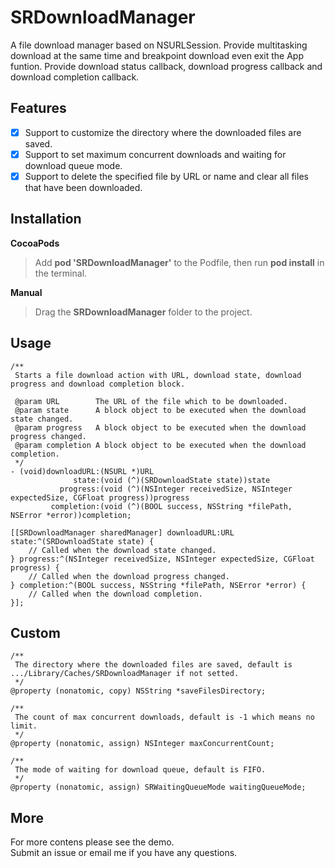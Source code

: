 # SRDownloadManager

A file download manager based on NSURLSession. Provide multitasking download at the same time and breakpoint download even exit the App funtion. Provide download status callback, download progress callback and download completion callback.

## Features

* [x] Support to customize the directory where the downloaded files are saved.
* [x] Support to set maximum concurrent downloads and waiting for download queue mode.
* [x] Support to delete the specified file by URL or name and clear all files that have been downloaded.

## Installation

**CocoaPods**
> Add **pod 'SRDownloadManager'** to the Podfile, then run **pod install** in the terminal.

**Manual**
> Drag the **SRDownloadManager** folder to the project.

## Usage

````objc
/**
 Starts a file download action with URL, download state, download progress and download completion block.

 @param URL        The URL of the file which to be downloaded.
 @param state      A block object to be executed when the download state changed.
 @param progress   A block object to be executed when the download progress changed.
 @param completion A block object to be executed when the download completion.
 */
- (void)downloadURL:(NSURL *)URL
              state:(void (^)(SRDownloadState state))state
           progress:(void (^)(NSInteger receivedSize, NSInteger expectedSize, CGFloat progress))progress
         completion:(void (^)(BOOL success, NSString *filePath, NSError *error))completion;
````

````objc
[[SRDownloadManager sharedManager] downloadURL:URL state:^(SRDownloadState state) {
    // Called when the download state changed.
} progress:^(NSInteger receivedSize, NSInteger expectedSize, CGFloat progress) {
    // Called when the download progress changed.
} completion:^(BOOL success, NSString *filePath, NSError *error) {
    // Called when the download completion.
}];
````

## Custom

````objc
/**
 The directory where the downloaded files are saved, default is .../Library/Caches/SRDownloadManager if not setted.
 */
@property (nonatomic, copy) NSString *saveFilesDirectory;

/**
 The count of max concurrent downloads, default is -1 which means no limit.
 */
@property (nonatomic, assign) NSInteger maxConcurrentCount;

/**
 The mode of waiting for download queue, default is FIFO.
 */
@property (nonatomic, assign) SRWaitingQueueMode waitingQueueMode;
````

## More

For more contens please see the demo.  
Submit an issue or email me if you have any questions.